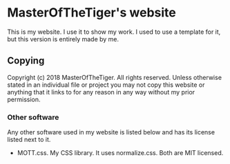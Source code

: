# MasterOfTheTiger's website

This is my website. I use it to show my work. I used to use a template for it, but this version is entirely made by me. 

## Copying
Copyright (c) 2018 MasterOfTheTiger. All rights reserved. Unless otherwise stated in an individual file or project you may not copy this website or anything that it links to for any reason in any way without my prior permission. 

### Other software
Any other software used in my website is listed below and has its license listed next to it.

- MOTT.css. My CSS library. It uses normalize.css. Both are MIT licensed. 